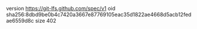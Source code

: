 version https://git-lfs.github.com/spec/v1
oid sha256:8dbd9be0b4c7420a3667e87769105eac35d1822ae4668d5acb12fedae6559d8c
size 402
